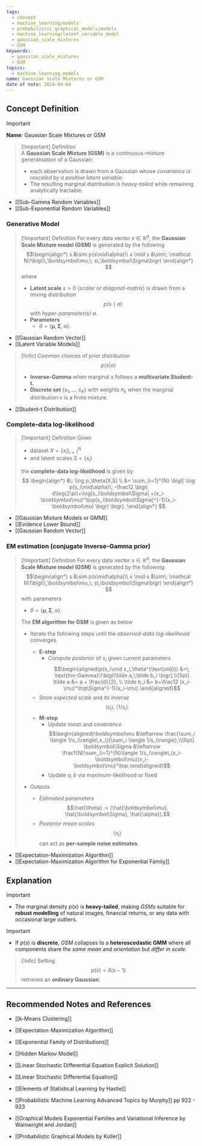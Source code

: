 ```yaml
---
tags:
  - concept
  - machine_learning/models
  - probabilistic_graphical_models/models
  - machine_learning/latent_variable_model
  - gaussian_scale_mixtures
  - GSM
keywords:
  - gaussian_scale_mixtures
  - GSM
topics:
  - machine_learning_models
name: Gaussian Scale Mixtures or GSM
date of note: 2024-09-04
---
```


## Concept Definition

>[!important]
>**Name**: Gaussian Scale Mixtures or GSM

>[!important] Definition  
>A **Gaussian Scale Mixture (GSM)** is a continuous-mixture generalisation of a Gaussian: 
>- each observation is drawn from a Gaussian whose *covariance is rescaled by a positive latent variable*.  
>- The resulting marginal distribution is *heavy-tailed* while remaining analytically tractable.  
>

- [[Sub-Gamma Random Variables]]
- [[Sub-Exponential Random Variables]]

### Generative Model

>[!important] Definition
>For every data vector $x\in\mathbb R^{d}$, the **Gaussian Scale Mixture model (GSM)** is generated by the following  
>$$\begin{align*}
>s &\sim p(s\mid\alpha)\\
>x \mid s &\sim\; \mathcal N\!\bigl(\,\boldsymbol\mu,\; s\,\boldsymbol\Sigma\bigr) 
>\end{align*}
>$$
>where
>- **Latent scale** $s>0$ (*scalar* or *diagonal-matrix*) is drawn from a mixing distribution $$p(s\mid\alpha)$$ with *hyper-parameter(s)* $\alpha$.  
>- **Parameters**
>	- $\theta=\{\boldsymbol\mu,\boldsymbol\Sigma,\alpha\}$.  

- [[Gaussian Random Vector]]
- [[Latent Variable Models]]

>[!info]
>Common choices  of prior distribution $$p(s|\alpha)$$
>- **Inverse-Gamma**  when marginal $x$ follows a **multivariate Student-t.**  
>- **Discrete set** $\{s_1,\dots,s_K\}$ with weights $\pi_k$ when the marginal distribution $x$ is a finite mixture.  

- [[Student-t Distribution]]

### Complete-data log-likelihood  

>[!important] Definition
>Given 
>- dataset $X=\{x_i\}_{i=1}^{N}$ 
>- and latent scales $S=\{s_i\}$
>  
>the **complete-data log-likelihood** is given by  
>$$
>\begin{align*}
>  &\; \log p_\theta(X,S) \\
>  &= \sum_{i=1}^{N}
>  \bigl[
>    \log p(s_i\mid\alpha)\;
>    -\frac12
>    \bigl(
>      d\log(2\pi)+\log|s_i\boldsymbol\Sigma|
>      +(x_i-\boldsymbol\mu)^\top(s_i\boldsymbol\Sigma)^{-1}(x_i-\boldsymbol\mu)
>    \bigr)
>  \bigr].
>\end{align*}
>$$

- [[Gaussian Mixture Models or GMM]]
- [[Evidence Lower Bound]]
- [[Gaussian Random Vector]]

### EM estimation (conjugate Inverse-Gamma prior)  

>[!important] Definition
>For every data vector $x\in\mathbb R^{d}$, the **Gaussian Scale Mixture model (GSM)** is generated by the following  
>$$\begin{align*}
>s &\sim p(s\mid\alpha)\\
>x \mid s &\sim\; \mathcal N\!\bigl(\,\boldsymbol\mu,\; s\,\boldsymbol\Sigma\bigr) 
>\end{align*}
>$$
>with parameters
>- $\theta=\{\boldsymbol\mu,\boldsymbol\Sigma,\alpha\}$.  
>  
>The **EM algorithm for GSM** is given as below
>- Iterate the following steps until the *observed-data log-likelihood* converges.  
>	- **E-step**
>		- Compute *posterior* of $s_i$ given current parameters  $$\begin{aligned}p(s_i\mid x_i,\theta^{\text{old}}) &=\; \text{Inv-Gamma}\!\bigl(\tilde a,\;\tilde b_i \bigr),\\[5pt] \tilde a &= a + \frac{d}{2}, \\ \tilde b_i &= b+\frac12 (x_i-\mu)^\top\Sigma^{-1}(x_i-\mu).\end{aligned}$$
>	- Store *expected scale* and its *inverse*  $$\langle s_i\rangle,\;\langle 1/s_i\rangle.$$
>	- **M-step**
>		- Update *mean* and *covariance*  $$\begin{aligned}\boldsymbol\mu &\leftarrow \frac{\sum_i \langle 1/s_i\rangle\,x_i}{\sum_i \langle 1/s_i\rangle},\\[6pt] \boldsymbol\Sigma &\leftarrow \frac1{N}\sum_{i=1}^{N}\langle 1/s_i\rangle\,(x_i-\boldsymbol\mu)(x_i-\boldsymbol\mu)^\top.\end{aligned}$$
>		- Update $a, b$ via maximum-likelihood or fixed
>
>- Outputs  
>	- *Estimated parameters* $$\hat{\theta} :=  (\hat{\boldsymbol\mu}, \hat{\boldsymbol\Sigma}, \hat{\alpha}).$$  
>	- *Posterior mean scales* $$\langle s_i\rangle$$ can act as **per-sample noise estimates**.  

- [[Expectation-Maximization Algorithm]]
- [[Expectation-Maximization Algorithm for Exponential Family]]


## Explanation

>[!important]
>- The marginal density $p(x)$ is **heavy-tailed**, making *GSMs* suitable for **robust modelling** of natural images, financial returns, or any data with occasional large outliers.  

>[!important]
>- If $p(s)$ is **discrete**, *GSM* collapses to a **heteroscedastic GMM** where all components share *the same mean* and *orientation* but *differ in scale*.


>[!info]
>Setting $$p(s)=\delta(s-1)$$ retrieves an **ordinary Gaussian**.  



-----------
##  Recommended Notes and References



- [[k-Means Clustering]]
- [[Expectation-Maximization Algorithm]]



- [[Exponential Family of Distributions]]

- [[Hidden Markov Model]]
- [[Linear Stochastic Differential Equation Explicit Solution]]
- [[Linear Stochastic Differential Equation]]


- [[Elements of Statistical Learning by Hastie]]
- [[Probabilistic Machine Learning Advanced Topics by Murphy]] pp 922 - 923
- [[Graphical Models Exponential Families and Variational Inference by Wainwright and Jordan]]
- [[Probabilistic Graphical Models by Koller]]